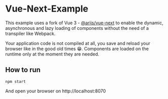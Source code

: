 # Vue-Next-Example

This example uses a fork of Vue 3 - [@arijs/vue-next](https://github.com/arijs/vue-next/tree/lazy-load-assets) to enable the dynamic, asynchronous and lazy loading of components without the need of a transpiler like Webpack.

Your application code is not compiled at all, you save and reload your browser like in the good old times 😁. Components are loaded on the runtime only at the moment they are needed.

## How to run

```
npm start
```

And open your browser on http://localhost:8070

